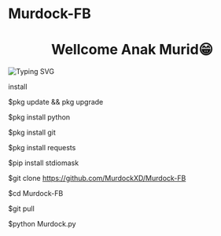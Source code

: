 # Murdock-FB
<h1 align="center">Wellcome Anak Murid😁</h1>

![Typing SVG](https://readme-typing-svg.herokuapp.com?lines=Selamat+Bersenang-senang....!+)




install


$pkg update && pkg upgrade

$pkg install python

$pkg install git

$pkg install requests

$pip install stdiomask

$git clone https://github.com/MurdockXD/Murdock-FB

$cd Murdock-FB

$git pull

$python Murdock.py
